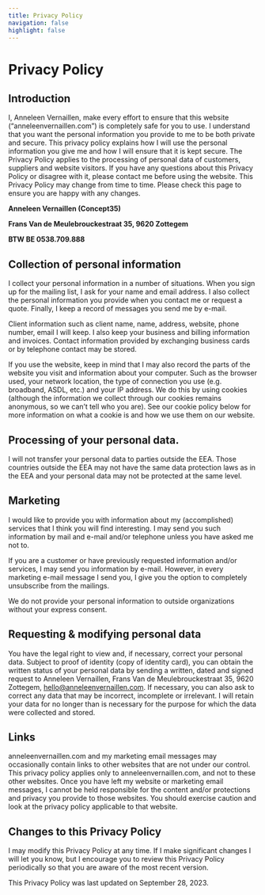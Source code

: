 ```yaml
---
title: Privacy Policy
navigation: false
highlight: false
---
```

# Privacy Policy

## Introduction

I, Anneleen Vernaillen, make every effort to ensure that this website (“anneleenvernaillen.com”) is completely safe for you to use. I understand that you want the personal information you provide to me to be both private and secure. This privacy policy explains how I will use the personal information you give me and how I will ensure that it is kept secure. The Privacy Policy applies to the processing of personal data of customers, suppliers and website visitors. If you have any questions about this Privacy Policy or disagree with it, please contact me before using the website. This Privacy Policy may change from time to time. Please check this page to ensure you are happy with any changes.

**Anneleen Vernaillen (Concept35)**

**Frans Van de Meulebrouckestraat 35, 9620 Zottegem**

**BTW BE 0538.709.888**

## Collection of personal information

I collect your personal information in a number of situations. When you sign up for the mailing list, I ask for your name and email address. I also collect the personal information you provide when you contact me or request a quote. Finally, I keep a record of messages you send me by e-mail.

Client information such as client name, name, address, website, phone number, email I will keep. I also keep your business and billing information and invoices. Contact information provided by exchanging business cards or by telephone contact may be stored.

If you use the website, keep in mind that I may also record the parts of the website you visit and information about your computer. Such as the browser used, your network location, the type of connection you use (e.g. broadband, ASDL, etc.) and your IP address. We do this by using cookies (although the information we collect through our cookies remains anonymous, so we can’t tell who you are). See our cookie policy below for more information on what a cookie is and how we use them on our website.

## Processing of your personal data.

I will not transfer your personal data to parties outside the EEA. Those countries outside the EEA may not have the same data protection laws as in the EEA and your personal data may not be protected at the same level. 

## Marketing

I would like to provide you with information about my (accomplished) services that I think you will find interesting. I may send you such information by mail and e-mail and/or telephone unless you have asked me not to.

If you are a customer or have previously requested information and/or services, I may send you information by e-mail. However, in every marketing e-mail message I send you, I give you the option to completely unsubscribe from the mailings.

We do not provide your personal information to outside organizations without your express consent.

## Requesting & modifying personal data

You have the legal right to view and, if necessary, correct your personal data. Subject to proof of identity (copy of identity card), you can obtain the written status of your personal data by sending a written, dated and signed request to Anneleen Vernaillen, Frans Van de Meulebrouckestraat 35, 9620 Zottegem, hello@anneleenvernaillen.com. If necessary, you can also ask to correct any data that may be incorrect, incomplete or irrelevant. I will retain your data for no longer than is necessary for the purpose for which the data were collected and stored.

## Links

anneleenvernaillen.com and my marketing email messages may occasionally contain links to other websites that are not under our control. This privacy policy applies only to anneleenvernaillen.com, and not to these other websites. Once you have left my website or marketing email messages, I cannot be held responsible for the content and/or protections and privacy you provide to those websites. You should exercise caution and look at the privacy policy applicable to that website.


## Changes to this Privacy Policy

I may modify this Privacy Policy at any time. If I make significant changes I will let you know, but I encourage you to review this Privacy Policy periodically so that you are aware of the most recent version.

This Privacy Policy was last updated on September 28, 2023.
